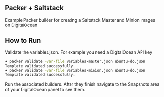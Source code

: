 Packer + Saltstack
---

Example Packer builder for creating a Saltstack Master and Minion images on DigitalOcean

## How to Run

Validate the variables.json. For example you need a DigitalOcean API key

```bash
➜ packer validate -var-file variables-master.json ubuntu-do.json
Template validated successfully.
➜ packer validate -var-file variables-minion.json ubuntu-do.json
Template validated successfully.
```

Run the associated builders. After they finish navigate to the Snapshots area of your DigitalOcean panel to see them.

